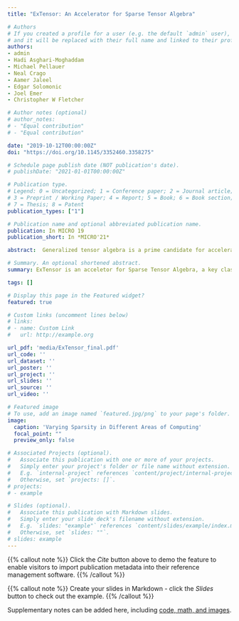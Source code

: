 ```yaml
---
title: "ExTensor: An Accelerator for Sparse Tensor Algebra"

# Authors
# If you created a profile for a user (e.g. the default `admin` user), write the username (folder name) here 
# and it will be replaced with their full name and linked to their profile.
authors:
- admin
- Hadi Asghari-Moghaddam
- Michael Pellauer
- Neal Crago
- Aamer Jaleel
- Edgar Solomonic
- Joel Emer
- Christopher W Fletcher

# Author notes (optional)
# author_notes:
# - "Equal contribution"
# - "Equal contribution"

date: "2019-10-12T00:00:00Z"
doi: "https://doi.org/10.1145/3352460.3358275"

# Schedule page publish date (NOT publication's date).
# publishDate: "2021-01-01T00:00:00Z"

# Publication type.
# Legend: 0 = Uncategorized; 1 = Conference paper; 2 = Journal article;
# 3 = Preprint / Working Paper; 4 = Report; 5 = Book; 6 = Book section;
# 7 = Thesis; 8 = Patent
publication_types: ["1"]

# Publication name and optional abbreviated publication name.
publication: In MICRO 19
publication_short: In *MICRO'21*

abstract:  Generalized tensor algebra is a prime candidate for acceleration via customized ASICs. Modern tensors feature a wide range of data sparsity, with the density of non-zero elements ranging from 10−6% to 50%. This paper proposes a novel approach to accelerate tensor kernels based on the principle of hierarchical elimination of com- putation in the presence of sparsity. This approach relies on rapidly inding intersectionsÐsituations where both operands of a multipli- cation are non-zeroÐenabling new data fetching mechanisms and avoiding memory latency overheads associated with sparse kernels implemented in software. We propose the ExTensor accelerator, which builds these novel ideas on handling sparsity into hardware to enable better band- width utilization and compute throughput. We evaluate ExTensor on several kernels relative to industry libraries (Intel MKL) and state-of-the-art tensor algebra compilers (TACO). When bandwidth normalized, we demonstrate an average speedup of 3.4×, 1.3×, 2.8×, 24.9×, and 2.7× on SpMSpM, SpMM, TTV, TTM, and SDDMM ker- nels respectively over a server class CPU.

# Summary. An optional shortened abstract.
summary: ExTensor is an acceletor for Sparse Tensor Algebra, a key class of workloads that powers crucial areas such as deep learning. Key insight behind the design is to hierarchically eliminate ineffectual work that exists due to sparsity to demonstrate significant speed-ups. 

tags: []

# Display this page in the Featured widget?
featured: true

# Custom links (uncomment lines below)
# links:
# - name: Custom Link
#   url: http://example.org

url_pdf: 'media/ExTensor_final.pdf'
url_code: ''
url_dataset: ''
url_poster: ''
url_project: ''
url_slides: ''
url_source: ''
url_video: ''

# Featured image
# To use, add an image named `featured.jpg/png` to your page's folder. 
image:
  caption: 'Varying Sparsity in Different Areas of Computing'
  focal_point: ""
  preview_only: false

# Associated Projects (optional).
#   Associate this publication with one or more of your projects.
#   Simply enter your project's folder or file name without extension.
#   E.g. `internal-project` references `content/project/internal-project/index.md`.
#   Otherwise, set `projects: []`.
# projects:
# - example

# Slides (optional).
#   Associate this publication with Markdown slides.
#   Simply enter your slide deck's filename without extension.
#   E.g. `slides: "example"` references `content/slides/example/index.md`.
#   Otherwise, set `slides: ""`.
# slides: example
---
```


{{% callout note %}}
Click the *Cite* button above to demo the feature to enable visitors to import publication metadata into their reference management software.
{{% /callout %}}

{{% callout note %}}
Create your slides in Markdown - click the *Slides* button to check out the example.
{{% /callout %}}

Supplementary notes can be added here, including [code, math, and images](https://wowchemy.com/docs/writing-markdown-latex/).

